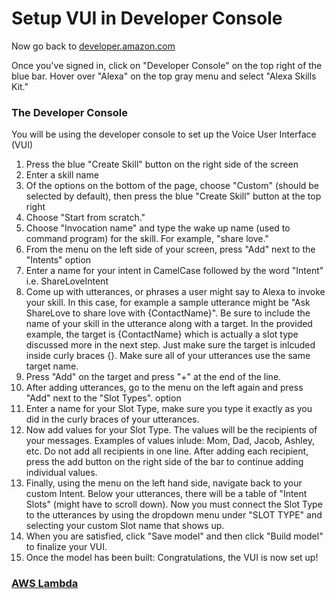 # Setup VUI in Developer Console 


<p>Now go back to <a href="http://developer.amazon.com">developer.amazon.com</a></p>
Once you've signed in, click on "Developer Console" on the top right of the blue bar. Hover over "Alexa" on the top gray menu and select "Alexa Skills Kit."

### The Developer Console 
<p>You will be using the developer console to set up the Voice User Interface (VUI)</p>

<ol> 
<li>Press the blue "Create Skill" button on the right side of the screen</li>

<li>Enter a skill name</li>

<li>Of the options on the bottom of the page, choose "Custom" (should be selected by default), then press the blue "Create Skill" button at the top right</li>

<li>Choose "Start from scratch."</li>

<li>Choose "Invocation name" and type the wake up name (used to command program) for the skill. For example, "share love."</li>

<li>From the menu on the left side of your screen, press "Add" next to the "Intents" option</li>
 
<li>Enter a name for your intent in CamelCase followed by the word "Intent" i.e. ShareLoveIntent</li>

<li>Come up with utterances, or phrases a user might say to Alexa to invoke your skill. In this case, for example a 
sample utterance might be "Ask ShareLove to share love with {ContactName}". Be sure to include the name of your skill
in the utterance along with a target. In the provided example, the target is {ContactName} which is actually a slot type 
discussed more in the next step. Just make sure the target is inlcuded inside curly braces {}. Make sure all of your
utterances use the same target name.</li>

<li>Press "Add" on the target and press "+" at the end of the line.</li>

<li>After adding utterances, go to the menu on the left again and press "Add" next to the "Slot Types". option</li>

<li>Enter a name for your Slot Type, make sure you type it exactly as you did in the curly braces of your utterances.</li>
 
<li>Now add values for your Slot Type. The values will be the recipients of your messages. Examples of values inlude:
Mom, Dad, Jacob, Ashley, etc. Do not add all recipients in one line. After adding each recipient, press the add button on the
right side of the bar to continue adding individual values.</li>

<li>Finally, using the menu on the left hand side, navigate back to your custom Intent. Below your utterances, there will
be a table of "Intent Slots" (might have to scroll down). Now you must connect the Slot Type to the utterances
by using the dropdown menu under "SLOT TYPE" and selecting your custom Slot name that shows up.</li>

<li>When you are satisfied, click "Save model" and then click "Build model" to finalize your VUI.</li>

<li>Once the model has been built: Congratulations, the VUI is now set up!</li>
</ol>

### <a href="https://github.com/liamlutton/AWS_Lambda_and_SNS/blob/master/page2.md">AWS Lambda</a>
